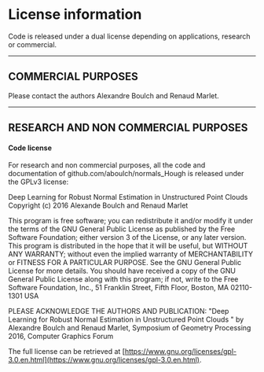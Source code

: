 
# License information

Code is released under a dual license depending on applications, research or commercial.

---

## COMMERCIAL PURPOSES

Please contact the authors Alexandre Boulch and Renaud Marlet.

---

## RESEARCH AND NON COMMERCIAL PURPOSES

#### Code license

For research and non commercial purposes, all the code and documentation of github.com/aboulch/normals_Hough is released under the GPLv3 license:

Deep Learning for Robust Normal Estimation in Unstructured Point Clouds
Copyright (c) 2016 Alexande Boulch and Renaud Marlet

This program is free software; you can redistribute it and/or modify it under the terms of the GNU General Public License as published by the Free Software Foundation; either version 3 of the License, or any later version.
This program is distributed in the hope that it will be useful, but WITHOUT ANY WARRANTY; without even the implied warranty of MERCHANTABILITY or FITNESS FOR A PARTICULAR PURPOSE.  See the GNU General Public License for more details. You should have received a copy of the GNU General Public License along with this program; if not, write to the Free Software Foundation, Inc., 51 Franklin Street, Fifth Floor, Boston, MA 02110-1301  USA

PLEASE ACKNOWLEDGE THE AUTHORS AND PUBLICATION:
"Deep Learning for Robust Normal Estimation in Unstructured Point Clouds " by Alexandre Boulch and Renaud Marlet, Symposium of Geometry Processing 2016, Computer Graphics Forum

 The full license can be retrieved at [https://www.gnu.org/licenses/gpl-3.0.en.html](https://www.gnu.org/licenses/gpl-3.0.en.html).
